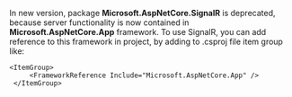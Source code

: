 In new version, package **Microsoft.AspNetCore.SignalR** is deprecated, because server functionality is now contained in **Microsoft.AspNetCore.App** framework. To use SignalR, you can add reference to this framework in project, by adding to .csproj file item group like:

```
<ItemGroup>  
     <FrameworkReference Include="Microsoft.AspNetCore.App" />  
 </ItemGroup> 
```